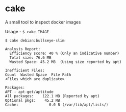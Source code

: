 # cake
A small tool to inspect docker images

Usage -
`$ cake IMAGE`

```shell
$ cake debian:bullseye-slim

Analysis Report:
  Efficiency score: 40 % (Only an indicative number)
  Total size: 76.6 MB
  Wasted Space: 45.2 MB  (Using size reported by apt)

Inefficient Files:
Count  Wasted Space  File Path
<Files which are duplicate>

Packages:
APT - apt-get/aptitude
All packages:    122.1 MB (Reported by apt)
Optional pkgs:    45.2 MB
Cache:              0.0 B (/var/lib/apt/lists/)
```
